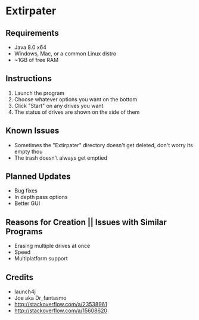 Extirpater
==========

Requirements
------------
- Java 8.0 x64
- Windows, Mac, or a common Linux distro
- ~1GB of free RAM

Instructions
------------
1. Launch the program
2. Choose whatever options you want on the bottom
3. Click "Start" on any drives you want
4. The status of drives are shown on the side of them

Known Issues
------------
- Sometimes the "Extirpater" directory doesn't get deleted, don't worry its empty thou
- The trash doesn't always get emptied

Planned Updates
---------------
- Bug fixes
- In depth pass options
- Better GUI

Reasons for Creation || Issues with Similar Programs
----------------------------------------------------
- Erasing multiple drives at once
- Speed
- Multiplatform support

Credits
-------
- launch4j
- Joe aka Dr_fantasmo
- http://stackoverflow.com/a/23538961
- http://stackoverflow.com/a/15608620
